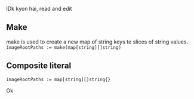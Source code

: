 IDk kyon hai, read and edit

## Make
make is used to create a new map of string keys to slices of string values.
`imageRootPaths := make(map[string][]string)`


## Composite literal
`imageRootPaths := map[string][]string{}`

Ok